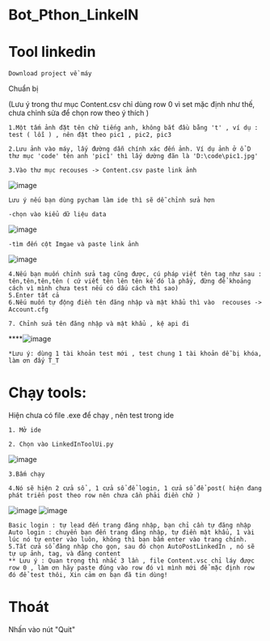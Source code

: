 # Bot_Pthon_LinkeIN
# Tool linkedin
``````
Download project về máy
``````
Chuẩn bị 

(Lưu ý trong thư mục Content.csv chỉ dùng row 0 vì set mặc định như thế, chưa chỉnh sửa để chọn row theo ý thích )
``````
1.Một tấm ảnh đặt tên chữ tiếng anh, không bắt đầu bằng 't' , ví dụ : test ( lỗi ) , nên đặt theo pic1 , pic2, pic3
``````
``````
2.Lưu ảnh vào máy, lấy đường dẫn chính xác đến ảnh. Ví dụ ảnh ở ổ D thư mục 'code' tên anh 'pic1' thì lấy dường đãn là 'D:\code\pic1.jpg'
``````
``````
3.Vào thư mục recouses -> Content.csv paste link ảnh
``````
 ![image](https://github.com/nguyenxvotanminh3/newBotLinkedIn/assets/91356207/add679e5-b3e9-4821-a5de-15514ac774ee)

 ``````
Lưu ý nếu bạn dùng pycham làm ide thì sẽ dễ chỉnh sửa hơn
``````
``````
-chọn vào kiểu dữ liệu data
``````
![image](https://github.com/nguyenxvotanminh3/newBotLinkedIn/assets/91356207/6c74ff36-155b-41c1-b7cc-4d560733c976)
``````
-tìm đến cột Imgae và paste link ảnh
``````
![image](https://github.com/nguyenxvotanminh3/newBotLinkedIn/assets/91356207/f02bfcc4-33fe-4a6c-a9e3-f1f690ddeeaa)

``````
4.Nếu bạn muốn chỉnh sửa tag cũng được, cú pháp viết tên tag như sau :  tên,tên,tên,tên ( cứ viết tên lên tên kế đó là phẩy, đừng để khoảng cách vì mình chưa test nếu có dấu cách thì sao)
5.Enter tất cả
6.Nếu muốn tự động điền tên đăng nhập và mật khẩu thì vào  recouses -> Account.cfg
``````
``````
7. Chỉnh sửa tên đăng nhập và mật khẩu , kệ api đi
``````
****![image](https://github.com/nguyenxvotanminh3/newBotLinkedIn/assets/91356207/b04dd191-e95b-4292-b4be-6032ed351954)

``````
*Lưu ý: dùng 1 tài khoản test mới , test chung 1 tài khoản dễ bị khóa, làm ơn đấy T_T
``````

# Chạy tools:

Hiện chưa có file .exe để chạy , nên test trong ide
``````
1. Mở ide
``````
``````
2. Chọn vào LinkedInToolUi.py
``````
![image](https://github.com/nguyenxvotanminh3/newBotLinkedIn/assets/91356207/003b999c-ecea-4d88-ad1b-d0a67613933f)

``````
3.Bấm chạy
``````
``````
4.Nó sẽ hiện 2 cửa sổ , 1 cửa sổ để login, 1 cửa sổ để post( hiện đang phát triển post theo row nên chưa cần phải điền chữ )
``````
![image](https://github.com/nguyenxvotanminh3/newBotLinkedIn/assets/91356207/d2024439-bb96-4286-af52-ec46dff8e3e0)
![image](https://github.com/nguyenxvotanminh3/newBotLinkedIn/assets/91356207/2f45877c-8dbd-4b0f-af04-91ede9b5c9c5)
``````
Basic login : tự lead đến trang đăng nhập, bạn chỉ cần tự đăng nhập
Auto login : chuyển bạn đến trang đăng nhập, tự điền mật khẩu, 1 vài lúc nó tự enter vào luôn, không thì bạn bấm enter vào trang chính.
5.Tắt cửa sổ đăng nhập cho gọn, sau đó chọn AutoPostLinkedIn , nó sẽ tự up ảnh, tag, và đăng content
** Lưu ý : Quan trọng thì nhắc 3 lần , file Content.vsc chỉ láy được row 0 , làm ơn hãy paste đúng vào row đó vì mình mới để mặc định row đó để test thôi, Xin cảm ơn bạn đã tin dùng!
``````

# Thoát
Nhấn vào nút "Quit"
